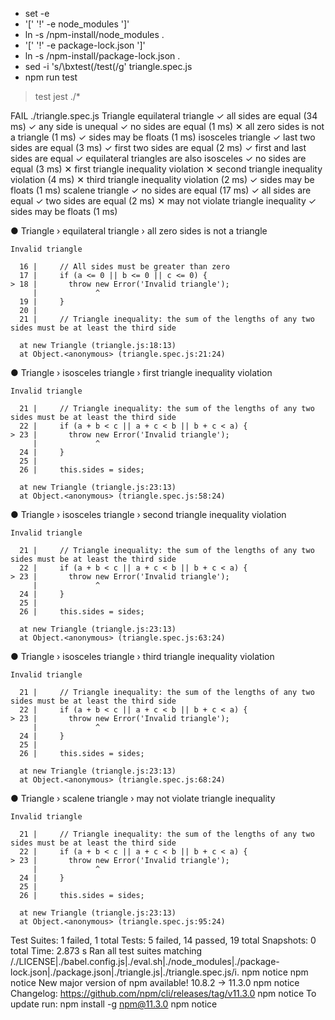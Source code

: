 + set -e
+ '[' '!' -e node_modules ']'
+ ln -s /npm-install/node_modules .
+ '[' '!' -e package-lock.json ']'
+ ln -s /npm-install/package-lock.json .
+ sed -i 's/\bxtest(/test(/g' triangle.spec.js
+ npm run test

> test
> jest ./*

FAIL ./triangle.spec.js
  Triangle
    equilateral triangle
      ✓ all sides are equal (34 ms)
      ✓ any side is unequal
      ✓ no sides are equal (1 ms)
      ✕ all zero sides is not a triangle (1 ms)
      ✓ sides may be floats (1 ms)
    isosceles triangle
      ✓ last two sides are equal (3 ms)
      ✓ first two sides are equal (2 ms)
      ✓ first and last sides are equal
      ✓ equilateral triangles are also isosceles
      ✓ no sides are equal (3 ms)
      ✕ first triangle inequality violation
      ✕ second triangle inequality violation (4 ms)
      ✕ third triangle inequality violation (2 ms)
      ✓ sides may be floats (1 ms)
    scalene triangle
      ✓ no sides are equal (17 ms)
      ✓ all sides are equal
      ✓ two sides are equal (2 ms)
      ✕ may not violate triangle inequality
      ✓ sides may be floats (1 ms)

  ● Triangle › equilateral triangle › all zero sides is not a triangle

    Invalid triangle

      16 |     // All sides must be greater than zero
      17 |     if (a <= 0 || b <= 0 || c <= 0) {
    > 18 |       throw new Error('Invalid triangle');
         |             ^
      19 |     }
      20 |
      21 |     // Triangle inequality: the sum of the lengths of any two sides must be at least the third side

      at new Triangle (triangle.js:18:13)
      at Object.<anonymous> (triangle.spec.js:21:24)

  ● Triangle › isosceles triangle › first triangle inequality violation

    Invalid triangle

      21 |     // Triangle inequality: the sum of the lengths of any two sides must be at least the third side
      22 |     if (a + b < c || a + c < b || b + c < a) {
    > 23 |       throw new Error('Invalid triangle');
         |             ^
      24 |     }
      25 |
      26 |     this.sides = sides;

      at new Triangle (triangle.js:23:13)
      at Object.<anonymous> (triangle.spec.js:58:24)

  ● Triangle › isosceles triangle › second triangle inequality violation

    Invalid triangle

      21 |     // Triangle inequality: the sum of the lengths of any two sides must be at least the third side
      22 |     if (a + b < c || a + c < b || b + c < a) {
    > 23 |       throw new Error('Invalid triangle');
         |             ^
      24 |     }
      25 |
      26 |     this.sides = sides;

      at new Triangle (triangle.js:23:13)
      at Object.<anonymous> (triangle.spec.js:63:24)

  ● Triangle › isosceles triangle › third triangle inequality violation

    Invalid triangle

      21 |     // Triangle inequality: the sum of the lengths of any two sides must be at least the third side
      22 |     if (a + b < c || a + c < b || b + c < a) {
    > 23 |       throw new Error('Invalid triangle');
         |             ^
      24 |     }
      25 |
      26 |     this.sides = sides;

      at new Triangle (triangle.js:23:13)
      at Object.<anonymous> (triangle.spec.js:68:24)

  ● Triangle › scalene triangle › may not violate triangle inequality

    Invalid triangle

      21 |     // Triangle inequality: the sum of the lengths of any two sides must be at least the third side
      22 |     if (a + b < c || a + c < b || b + c < a) {
    > 23 |       throw new Error('Invalid triangle');
         |             ^
      24 |     }
      25 |
      26 |     this.sides = sides;

      at new Triangle (triangle.js:23:13)
      at Object.<anonymous> (triangle.spec.js:95:24)

Test Suites: 1 failed, 1 total
Tests:       5 failed, 14 passed, 19 total
Snapshots:   0 total
Time:        2.873 s
Ran all test suites matching /.\/LICENSE|.\/babel.config.js|.\/eval.sh|.\/node_modules|.\/package-lock.json|.\/package.json|.\/triangle.js|.\/triangle.spec.js/i.
npm notice
npm notice New major version of npm available! 10.8.2 -> 11.3.0
npm notice Changelog: https://github.com/npm/cli/releases/tag/v11.3.0
npm notice To update run: npm install -g npm@11.3.0
npm notice
